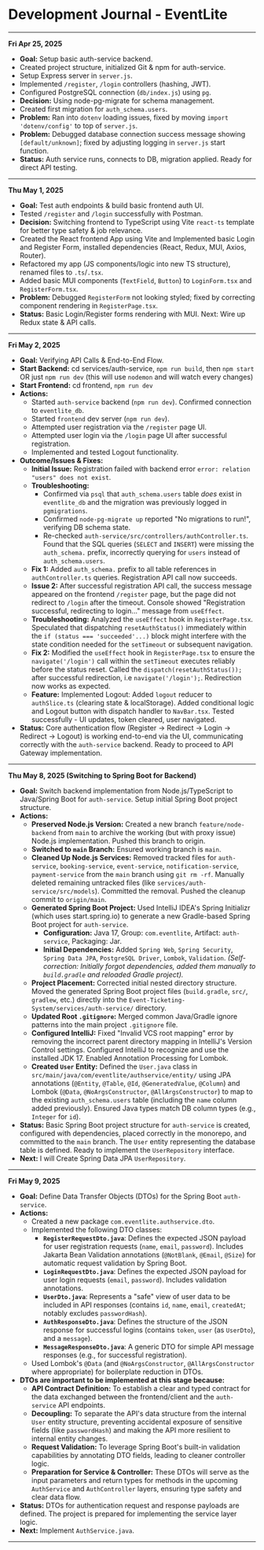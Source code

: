 # Development Journal - EventLite
---
**Fri Apr 25, 2025**

*   **Goal:** Setup basic auth-service backend.
*   Created project structure, initialized Git & npm for auth-service.
*   Setup Express server in `server.js`.
*   Implemented `/register`, `/login` controllers (hashing, JWT).
*   Configured PostgreSQL connection (`db/index.js`) using `pg`.
*   **Decision:** Using node-pg-migrate for schema management.
*   Created first migration for `auth_schema.users`.
*   **Problem:** Ran into `dotenv` loading issues, fixed by moving `import 'dotenv/config'` to top of `server.js`.
*   **Problem:** Debugged database connection success message showing `[default/unknown]`; fixed by adjusting logging in `server.js` start function.
*   **Status:** Auth service runs, connects to DB, migration applied. Ready for direct API testing.
---

**Thu May 1, 2025**

*   **Goal:** Test auth endpoints & build basic frontend auth UI.
*   Tested `/register` and `/login` successfully with Postman.
*   **Decision:** Switching frontend to TypeScript using Vite `react-ts` template for better type safety & job relevance.
*   Created the React frontend App using Vite and Implemented basic Login and Register Form, installed dependencies (React, Redux, MUI, Axios, Router).
*   Refactored my app (JS components/logic into new TS structure), renamed files to `.ts`/`.tsx`.
*   Added basic MUI components (`TextField`, `Button`) to `LoginForm.tsx` and `RegisterForm.tsx`.
*   **Problem:** Debugged `RegisterForm` not looking styled; fixed by correcting component rendering in `RegisterPage.tsx`.
*   **Status:** Basic Login/Register forms rendering with MUI. Next: Wire up Redux state & API calls.
---

**Fri May 2, 2025**
* **Goal:** Verifying API Calls & End-to-End Flow.
* **Start Backend:**  cd services/auth-service, `npm run build`, then `npm start` OR just `npm run dev` (this will use `nodemon` and will watch every changes)
* **Start Frontend:**  cd frontend, `npm run dev`
*   **Actions:**
    *   Started `auth-service` backend (`npm run dev`). Confirmed connection to `eventlite_db`.
    *   Started `frontend` dev server (`npm run dev`).
    *   Attempted user registration via the `/register` page UI.
    *   Attempted user login via the `/login` page UI after successful registration.
    *   Implemented and tested Logout functionality.
*   **Outcome/Issues & Fixes:**
    *   **Initial Issue:** Registration failed with backend error `error: relation "users" does not exist`.
    *   **Troubleshooting:**
        *   Confirmed via `psql` that `auth_schema.users` table *does* exist in `eventlite_db` and the migration was previously logged in `pgmigrations`.
        *   Confirmed `node-pg-migrate up` reported "No migrations to run!", verifying DB schema state.
        *   Re-checked `auth-service/src/controllers/authController.ts`. Found that the SQL queries (`SELECT` and `INSERT`) were missing the `auth_schema.` prefix, incorrectly querying for `users` instead of `auth_schema.users`.
    *   **Fix 1:** Added `auth_schema.` prefix to all table references in `authController.ts` queries. Registration API call now succeeds.
    *   **Issue 2:** After successful registration API call, the success message appeared on the frontend `/register` page, but the page did not redirect to `/login` after the timeout. Console showed "Registration successful, redirecting to login..." message from `useEffect`.
    *   **Troubleshooting:** Analyzed the `useEffect` hook in `RegisterPage.tsx`. Speculated that dispatching `resetAuthStatus()` immediately within the `if (status === 'succeeded'...)` block might interfere with the state condition needed for the `setTimeout` or subsequent navigation.
    *   **Fix 2:** Modified the `useEffect` hook in `RegisterPage.tsx` to ensure the `navigate('/login')` call within the `setTimeout` executes reliably before the status reset.  Called the `dispatch(resetAuthStatus());` after successful redirection, i.e  `navigate('/login');`. Redirection now works as expected.
    *   **Feature:** Implemented Logout: Added `logout` reducer to `authSlice.ts` (clearing state & localStorage). Added conditional logic and Logout button with dispatch handler to `NavBar.tsx`. Tested successfully - UI updates, token cleared, user navigated.
*   **Status:** Core authentication flow (Register -> Redirect -> Login -> Redirect -> Logout) is working end-to-end via the UI, communicating correctly with the `auth-service` backend. Ready to proceed to API Gateway implementation.

---

**Thu May 8, 2025 (Switching to Spring Boot for Backend)** 

*   **Goal:** Switch backend implementation from Node.js/TypeScript to Java/Spring Boot for `auth-service`. Setup initial Spring Boot project structure.
*   **Actions:**
    *   **Preserved Node.js Version:** Created a new branch `feature/node-backend` from `main` to archive the working (but with proxy issue) Node.js implementation. Pushed this branch to origin.
    *   **Switched to `main` Branch:** Ensured working branch is `main`.
    *   **Cleaned Up Node.js Services:** Removed tracked files for `auth-service`, `booking-service`, `event-service`, `notification-service`, `payment-service` from the `main` branch using `git rm -rf`. Manually deleted remaining untracked files (like `services/auth-service/src/models`). Committed the removal. Pushed the cleanup commit to `origin/main`.
    *   **Generated Spring Boot Project:** Used IntelliJ IDEA's Spring Initializr (which uses start.spring.io) to generate a new Gradle-based Spring Boot project for `auth-service`.
        *   **Configuration:** Java 17, Group: `com.eventlite`, Artifact: `auth-service`, Packaging: Jar.
        *   **Initial Dependencies:** Added `Spring Web`, `Spring Security`, `Spring Data JPA`, `PostgreSQL Driver`, `Lombok`, `Validation`. *(Self-correction: Initially forgot dependencies, added them manually to `build.gradle` and reloaded Gradle project).*
    *   **Project Placement:** Corrected initial nested directory structure. Moved the generated Spring Boot project files (`build.gradle`, `src/`, `gradlew`, etc.) directly into the `Event-Ticketing-System/services/auth-service/` directory.
    *   **Updated Root `.gitignore`:** Merged common Java/Gradle ignore patterns into the main project `.gitignore` file.
    *   **Configured IntelliJ:** Fixed "Invalid VCS root mapping" error by removing the incorrect parent directory mapping in IntelliJ's Version Control settings. Configured IntelliJ to recognize and use the installed JDK 17. Enabled Annotation Processing for Lombok.
    *   **Created `User` Entity:** Defined the `User.java` class in `src/main/java/com/eventlite/authservice/entity/` using JPA annotations (`@Entity`, `@Table`, `@Id`, `@GeneratedValue`, `@Column`) and Lombok (`@Data`, `@NoArgsConstructor`, `@AllArgsConstructor`) to map to the existing `auth_schema.users` table (including the `name` column added previously). Ensured Java types match DB column types (e.g., `Integer` for `id`).
*   **Status:** Basic Spring Boot project structure for `auth-service` is created, configured with dependencies, placed correctly in the monorepo, and committed to the `main` branch. The `User` entity representing the database table is defined. Ready to implement the `UserRepository` interface.
*   **Next:** I will Create Spring Data JPA `UserRepository`.

---
**Fri May 9, 2025**
*   **Goal:** Define Data Transfer Objects (DTOs) for the Spring Boot `auth-service`.
*   **Actions:**
    *   Created a new package `com.eventlite.authservice.dto`.
    *   Implemented the following DTO classes:
        *   **`RegisterRequestDto.java`**: Defines the expected JSON payload for user registration requests (`name`, `email`, `password`). Includes Jakarta Bean Validation annotations (`@NotBlank`, `@Email`, `@Size`) for automatic request validation by Spring Boot.
        *   **`LoginRequestDto.java`**: Defines the expected JSON payload for user login requests (`email`, `password`). Includes validation annotations.
        *   **`UserDto.java`**: Represents a "safe" view of user data to be included in API responses (contains `id`, `name`, `email`, `createdAt`; notably excludes `passwordHash`).
        *   **`AuthResponseDto.java`**: Defines the structure of the JSON response for successful logins (contains `token`, `user` (as `UserDto`), and a `message`).
        *   **`MessageResponseDto.java`**: A generic DTO for simple API message responses (e.g., for successful registration).
    *   Used Lombok's `@Data` (and `@NoArgsConstructor`, `@AllArgsConstructor` where appropriate) for boilerplate reduction in DTOs.
*   **DTOs are important to be implemented at this stage because:**
    *   **API Contract Definition:** To establish a clear and typed contract for the data exchanged between the frontend/client and the `auth-service` API endpoints.
    *   **Decoupling:** To separate the API's data structure from the internal `User` entity structure, preventing accidental exposure of sensitive fields (like `passwordHash`) and making the API more resilient to internal entity changes.
    *   **Request Validation:** To leverage Spring Boot's built-in validation capabilities by annotating DTO fields, leading to cleaner controller logic.
    *   **Preparation for Service & Controller:** These DTOs will serve as the input parameters and return types for methods in the upcoming `AuthService` and `AuthController` layers, ensuring type safety and clear data flow.
*   **Status:** DTOs for authentication request and response payloads are defined. The project is prepared for implementing the service layer logic.
*   **Next:** Implement `AuthService.java`.

---